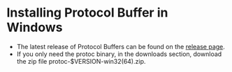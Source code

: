 # Installing Protocol Buffer in Windows

* The latest release of Protocol Buffers can be found on the [release page](https://github.com/protocolbuffers/protobuf/releases/latest).
* If you only need the protoc binary, in the downloads section, download the zip file protoc-$VERSION-win32(64).zip.
